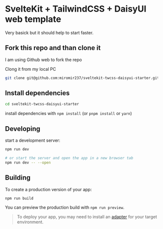# SvelteKit + TailwindCSS + DaisyUI web template

Very basick but it should help to start faster.

## Fork this repo and than clone it

I am using Github web to fork the repo

Clong it from my local PC
```bash
git clone git@github.com:miromir237/sveltekit-twcss-daisyui-starter.git
```
## Install dependencies

```bash
cd sveltekit-twcss-daisyui-starter
```

install dependencies with `npm install` (or `pnpm install` or `yarn`)
## Developing

start a development server:

```bash
npm run dev

# or start the server and open the app in a new browser tab
npm run dev -- --open
```

## Building

To create a production version of your app:

```bash
npm run build
```

You can preview the production build with `npm run preview`.

> To deploy your app, you may need to install an [adapter](https://kit.svelte.dev/docs/adapters) for your target environment.

